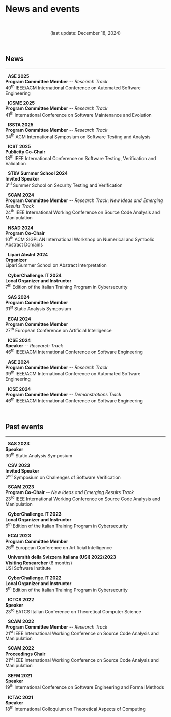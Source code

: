 # News and events


<br>
<p align=center>(last update: December 18, 2024)</p>

<br>

## News

---

<i class="fas fa-user-edit"></i> &nbsp; **ASE 2025** <br>
**Program Committee Member** -- *Research Track* <br> 40<sup>th</sup> IEEE/ACM International Conference on Automated Software Engineering

<i class="fas fa-user-edit"></i> &nbsp; **ICSME 2025** <br>
**Program Committee Member** -- *Research Track* <br> 41<sup>th</sup> International Conference on Software Maintenance and Evolution

<i class="fas fa-user-edit"></i> &nbsp; **ISSTA 2025** <br>
**Program Committee Member** -- *Research Track* <br> 34<sup>th</sup> ACM International Symposium on Software Testing and Analysis

<i class="fas fa-user-cog"></i> &nbsp; **ICST 2025** <br>
**Publicity Co-Chair** <br> 18<sup>th</sup> IEEE International Conference on Software Testing, Verification and Validation

<i class="fas fa-chalkboard-teacher"></i> &nbsp; **ST&V Summer School 2024** <br>
**Invited Speaker** <br> 3<sup>rd</sup> Summer School on Security Testing and Verification

<i class="fas fa-user-edit"></i> &nbsp; **SCAM 2024** <br>
**Program Committee Member** -- *Research Track*; *New Ideas and Emerging Results Track* <br> 24<sup>th</sup> IEEE International Working Conference on Source Code Analysis and Manipulation

<i class="fas fa-users-cog"></i> &nbsp; **NSAD 2024** <br>
**Program Co-Chair** <br> 10<sup>th</sup> ACM SIGPLAN International Workshop on Numerical and Symbolic Abstract Domains

<i class="fas fa-users-cog"></i> &nbsp; **Lipari AbsInt 2024** <br>
**Organizer** <br> Lipari Summer School on Abstract Interpretation

<i class="fas fa-user-shield"></i> &nbsp; **CyberChallenge.IT 2024** <br>
**Local Organizer and Instructor** <br> 7<sup>th</sup> Edition of the Italian Training Program in Cybersecurity

<i class="fas fa-user-edit"></i> &nbsp; **SAS 2024** <br>
**Program Committee Member** <br> 31<sup>st</sup> Static Analysis Symposium

<i class="fas fa-user-edit"></i> &nbsp; **ECAI 2024** <br>
**Program Committee Member** <br> 27<sup>th</sup> European Conference on Artificial Intelligence

<i class="fas fa-chalkboard-teacher"></i> &nbsp; **ICSE 2024** <br>
**Speaker** -- *Research Track* <br> 46<sup>th</sup> IEEE/ACM International Conference on Software Engineering

<i class="fas fa-user-edit"></i> &nbsp; **ASE 2024** <br>
**Program Committee Member** -- *Research Track* <br> 39<sup>th</sup> IEEE/ACM International Conference on Automated Software Engineering

<i class="fas fa-user-edit"></i> &nbsp; **ICSE 2024** <br>
**Program Committee Member** -- *Demonstrations Track* <br> 46<sup>th</sup> IEEE/ACM International Conference on Software Engineering

<br>

## Past events

---

<i class="fas fa-chalkboard-teacher"></i> &nbsp; **SAS 2023** <br>
**Speaker** <br> 30<sup>th</sup> Static Analysis Symposium

<i class="fas fa-chalkboard-teacher"></i> &nbsp; **CSV 2023** <br>
**Invited Speaker** <br> 2<sup>nd</sup> Symposium on Challenges of Software Verification

<i class="fas fa-users-cog"></i> &nbsp; **SCAM 2023** <br>
**Program Co-Chair** -- *New Ideas and Emerging Results Track* <br> 23<sup>rd</sup> IEEE International Working Conference on Source Code Analysis and Manipulation

<i class="fas fa-user-shield"></i> &nbsp; **CyberChallenge.IT 2023** <br>
**Local Organizer and Instructor** <br> 6<sup>th</sup> Edition of the Italian Training Program in Cybersecurity

<i class="fas fa-user-edit"></i> &nbsp; **ECAI 2023** <br>
**Program Committee Member** <br> 26<sup>th</sup> European Conference on Artificial Intelligence

<i class="fas fa-globe-europe"></i> &nbsp; **Universit&agrave; della Svizzera Italiana (USI) 2022/2023** <br>
**Visiting Researcher** (6 months)  <br> USI Software Institute

<i class="fas fa-user-shield"></i> &nbsp; **CyberChallenge.IT 2022** <br>
**Local Organizer and Instructor** <br> 5<sup>th</sup> Edition of the Italian Training Program in Cybersecurity

<i class="fas fa-chalkboard-teacher"></i> &nbsp; **ICTCS 2022** <br>
**Speaker** <br> 23<sup>rd</sup> EATCS Italian Conference on Theoretical Computer Science

<i class="fas fa-user-edit"></i> &nbsp; **SCAM 2022** <br>
**Program Committee Member** -- *Research Track* <br> 21<sup>st</sup> IEEE International Working Conference on Source Code Analysis and Manipulation

<i class="fas fa-users-cog"></i> &nbsp; **SCAM 2022** <br>
**Proceedings Chair** <br> 21<sup>st</sup> IEEE International Working Conference on Source Code Analysis and Manipulation

<i class="fas fa-chalkboard-teacher"></i> &nbsp; **SEFM 2021** <br>
**Speaker** <br> 19<sup>th</sup> International Conference on Software Engineering and Formal Methods

<i class="fas fa-chalkboard-teacher"></i> &nbsp; **ICTAC 2021** <br>
**Speaker** <br> 18<sup>th</sup> International Colloquium on Theoretical Aspects of Computing

<br>

